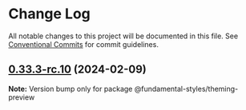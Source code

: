 # Change Log

All notable changes to this project will be documented in this file.
See [Conventional Commits](https://conventionalcommits.org) for commit guidelines.

## [0.33.3-rc.10](https://github.com/SAP/fundamental-styles/compare/v0.33.3-rc.9...v0.33.3-rc.10) (2024-02-09)

**Note:** Version bump only for package @fundamental-styles/theming-preview
